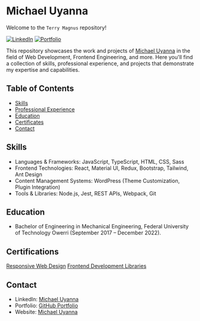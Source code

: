 # Michael Uyanna

Welcome to the `Terry Magnus` repository!

[![LinkedIn](https://img.shields.io/badge/LinkedIn-Connect-blue.svg)](https://www.linkedin.com/in/michael-uyanna/)
[![Portfolio](https://img.shields.io/badge/GitHub-Portfolio-lightgrey.svg)](https://github.com/Terry-Magnus)

This repository showcases the work and projects of [Michael Uyanna](https://www.linkedin.com/in/michael-uyanna/) in the field of Web Development, Frontend Engineering, and more. Here you'll find a collection of skills, professional experience, and projects that demonstrate my expertise and capabilities.

## Table of Contents

- [Skills](#skills)
- [Professional Experience](#professional-experience)
- [Education](#education)
- [Certificates](#certifications)
- [Contact](#contact)

## Skills

- Languages & Frameworks: JavaScript, TypeScript, HTML, CSS, Sass
- Frontend Technologies: React, Material UI, Redux, Bootstrap, Tailwind, Ant Design
- Content Management Systems: WordPress (Theme Customization, Plugin Integration)
- Tools & Libraries: Node.js, Jest, REST APIs, Webpack, Git

## Education

- Bachelor of Engineering in Mechanical Engineering, Federal University of Technology Owerri (September 2017 – December 2022).

## Certifications

[Responsive Web Design](https://www.freecodecamp.org/certification/MichaelUyanna/responsive-web-design)
[Frontend Development Libraries](https://freecodecamp.org/certification/MichaelUyanna/front-end-development-libraries)

## Contact

- LinkedIn: [Michael Uyanna](https://www.linkedin.com/in/michael-uyanna/)
- Portfolio: [GitHub Portfolio](https://github.com/Terry-Magnus)
- Website: [Michael Uyanna](https://terry-magnus.netlify.app)
